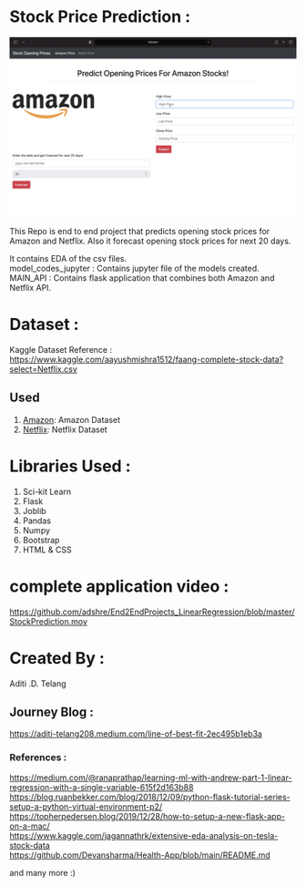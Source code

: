 # Stock Price Prediction :
![Alt text](StockPrediction.gif)

This Repo is end to end project that predicts opening stock prices for Amazon and Netflix. Also it forecast opening stock prices for next 20 days.

It contains EDA of the csv files.\
model_codes_jupyter : Contains jupyter file of the models created.\
MAIN_API : Contains flask application that combines both Amazon and Netflix API.

# Dataset :
Kaggle Dataset Reference : https://www.kaggle.com/aayushmishra1512/faang-complete-stock-data?select=Netflix.csv
## Used
1. [Amazon](https://github.com/adshre/End2EndProjects_LinearRegression/blob/master/Data/Amazon.csv): Amazon Dataset
2. [Netflix](https://github.com/adshre/End2EndProjects_LinearRegression/blob/master/Data/Netflix.csv): Netflix Dataset

# Libraries Used :
 1. Sci-kit Learn
 2. Flask
 3. Joblib
 4. Pandas
 5. Numpy
 6. Bootstrap
 7. HTML & CSS

# complete application video  : 
https://github.com/adshre/End2EndProjects_LinearRegression/blob/master/StockPrediction.mov

# Created By :
Aditi .D. Telang
## Journey Blog :
https://aditi-telang208.medium.com/line-of-best-fit-2ec495b1eb3a

### References : 
https://medium.com/@ranaprathap/learning-ml-with-andrew-part-1-linear-regression-with-a-single-variable-615f2d163b88 \
https://blog.ruanbekker.com/blog/2018/12/09/python-flask-tutorial-series-setup-a-python-virtual-environment-p2/ \
https://topherpedersen.blog/2019/12/28/how-to-setup-a-new-flask-app-on-a-mac/ \
https://www.kaggle.com/jagannathrk/extensive-eda-analysis-on-tesla-stock-data \
https://github.com/Devansharma/Health-App/blob/main/README.md 

and many more :)
